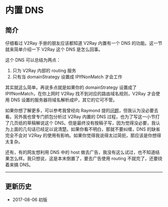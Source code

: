 # 内置 DNS 

## 简介

仔细看过 V2Ray 手册的朋友应该都知道 V2Ray 内置有一个 DNS 的功能。这一节就来简单介绍一下 V2Ray 这个 DNS 是怎么回事。

这个 DNS 可以总结为两点：

1. 只为 V2Ray 内部的 routing 服务 
2. 只有当 domainStrategy 设置成 IPIfNonMatch 才会工作

其实就这么简单。再说多点就是如果你的 domainStrategy 设置成了 IPIfNonMatch，在你上网时 V2Ray 找不到对应的路由域名规则，V2Ray 才会使用 DNS 设置的服务器将域名解析成IP，其它的它可不管。

如果你想了解更多，可以参考我曾经向 Raymond 提的[问题](https://github.com/v2ray/v2ray-core/issues/316)，但我认为没必要去看。另外我也曾专门抓包分析过 V2Ray 内置的 DNS 过程，也为了写这一小节打了几页纸的草稿解说这个 DNS。但是最终没有按稿子写，因为觉得没必要，我认为上面的几句话已经足以说清楚。如果你看不明白，那就不要纠缠，DNS 的缺省完全不会对 V2Ray 的使用有影响。如果你觉得我说得太过简扼，那应该是你想得太复杂。

还有，有的网友想利用 DNS 中的 host 做去广告，我没有这么试过，也不知道结果怎么样。我只想说，这是本末倒置了，要去广告使用 routing 不就完了，还要绕着来搞 DNS。


-----
## 更新历史

- 2017-08-06 初版
